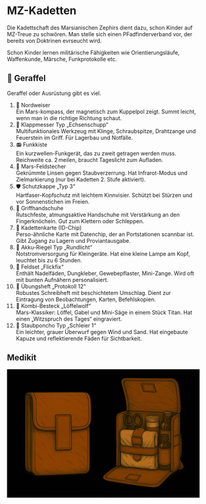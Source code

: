 # MZ-Kadetten

Die Kadettschaft des Marsianischen Zephirs dient dazu, schon Kinder auf MZ-Treue zu schwören.
Man stelle sich einen PFadfinderverband vor, der bereits von Doktrinen evrseucht wird.

Schon Kinder lernen militärische Fähigkeiten wie Orientierungsläufe, Waffenkunde, Märsche, Funkprotokolle etc.

## 🎒 Geraffel

Geraffel oder Ausrüstung gibt es viel.

1. 🧭 Nordweiser <br />Ein Mars-kompass, der magnetisch zum Kuppelpol zeigt. Summt leicht, wenn man in die richtige
   Richtung schaut.
2. 🔪 Klappmesser Typ „Echsenschupp“<br />Multifunktionales Werkzeug mit Klinge, Schraubspitze, Drahtzange und Feuerstein im Griff. Für Lagerbau und Notfälle.
3. 📻 Funkkiste<br />Ein kurzwellen-Funkgerät, das zu zweit getragen werden muss. Reichweite ca. 2 meilen, braucht Tageslicht zum Aufladen.
4. 🔭 Mars-Feldstecher<br />Gekrümmte Linsen gegen Staubverzerrung. Hat Infrarot-Modus und Zielmarkierung (nur bei Kadetten 2. Stufe aktiviert).
5. 🛡️ Schutzkappe „Typ 3“<br />Hartfaser-Kopfschutz mit leichtem Kinnvisier. Schützt bei Stürzen und vor Sonnenstichen im Freien.
6. 🧤 Griffhandschuhe<br />Rutschfeste, atmungsaktive Handschuhe mit Verstärkung an den Fingerknöcheln. Gut zum Klettern oder Schleppen.
7. 🪪 Kadettenkarte (ID-Chip)<br />Perso-ähnliche Karte mit Datenchip, der an Portstationen scannbar ist. Gibt Zugang zu Lagern und Proviantausgabe.
8. 🔋 Akku-Riegel Typ „Rundlicht“<br />Notstromversorgung für Kleingeräte. Hat eine kleine Lampe am Kopf, leuchtet bis zu 6 Stunden.
9. 🧵 Feldset „Flickfix“<br />Enthält Nadelfäden, Dungkleber, Gewebepflaster, Mini-Zange. Wird oft mit bunten Aufnähern personalisiert.
10. 📒 Übungsheft „Protokoll 12“<br />Robustes Schreibheft mit beschichtetem Umschlag. Dient zur Eintragung von Beobachtungen, Karten, Befehlskopien.
11. 🥄 Kombi-Besteck „Löffelwolf“<br />Mars-Klassiker: Löffel, Gabel und Mini-Säge in einem Stück Titan. Hat einen „Witzspruch des Tages“ eingraviert.
12. 🥼 Staubponcho Typ „Schleier 1“<br />Ein leichter, grauer Überwurf gegen Wind und Sand. Hat eingebaute Kapuze und reflektierende Fäden für Sichtbarkeit.

## Medikit

![Medikiz, ein Erste-Hilfe-Kasten](../images/technologie/medikit-03.jpg)
